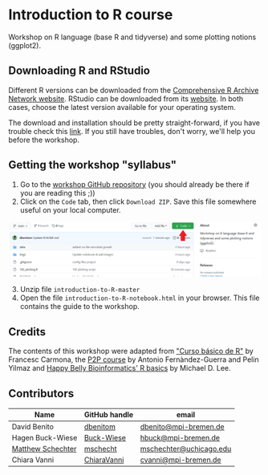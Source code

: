 # Introduction to R course
Workshop on R language (base R and tidyverse) and some plotting notions (ggplot2).

## Downloading R and RStudio

Different R versions can be downloaded from the [Comprehensive R Archive Network website](https://cran.r-project.org/). RStudio can be downloaded from its [website](https://www.rstudio.com/products/rstudio/download/). In both cases, choose the latest version available for your operating system.

The download and installation should be pretty straight-forward, if you have trouble check this [link](https://courses.edx.org/courses/UTAustinX/UT.7.01x/3T2014/56c5437b88fa43cf828bff5371c6a924/). If you still have troubles, don't worry, we'll help you before the workshop.

## Getting the workshop "syllabus"

1. Go to the [workshop GitHub repository](https://github.com/dbenitom/introduction-to-R) (you should already be there if you are reading this ;))
2. Click on the `Code` tab, then click `Download ZIP`. Save this file somewhere useful on your local computer.

![](imgs/github.PNG)

3. Unzip file `introduction-to-R-master`
4. Open the file `introduction-to-R-notebook.html` in your browser. This file contains the guide to the workshop. 

## Credits

The contents of this workshop were adapted from ["Curso básico de R"](http://www.ub.edu/stat/docencia/EADB/Curso%20basico%20de%20R.pdf) by Francesc Carmona, the [P2P course](https://rawgit.com/genomewalker/p2p/master/friday/P2P_r_crash_course.html#32_ggplot2) by Antonio Fernàndez-Guerra and Pelin Yilmaz and [Happy Belly Bioinformatics' R basics](https://astrobiomike.github.io/R/basics) by Michael D. Lee.

## Contributors

Name | GitHub handle | email
---|---|---
David Benito | [dbenitom](https://github.com/dbenitom) | dbenito@mpi-bremen.de
Hagen Buck-Wiese | [Buck-Wiese](https://github.com/Buck-Wiese) | hbuck@mpi-bremen.de
[Matthew Schechter](https://orcid.org/0000-0002-8435-3203) |  [mschecht](https://github.com/mschecht) | mschechter@uchicago.edu
Chiara Vanni | [ChiaraVanni](https://github.com/ChiaraVanni) | cvanni@mpi-bremen.de
